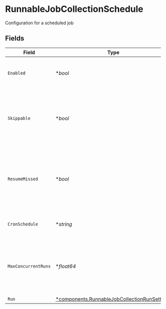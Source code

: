 # RunnableJobCollectionSchedule

Configuration for a scheduled job


## Fields

| Field                                                                                                       | Type                                                                                                        | Required                                                                                                    | Description                                                                                                 |
| ----------------------------------------------------------------------------------------------------------- | ----------------------------------------------------------------------------------------------------------- | ----------------------------------------------------------------------------------------------------------- | ----------------------------------------------------------------------------------------------------------- |
| `Enabled`                                                                                                   | **bool*                                                                                                     | :heavy_minus_sign:                                                                                          | Enable to configure scheduling for this Collector                                                           |
| `Skippable`                                                                                                 | **bool*                                                                                                     | :heavy_minus_sign:                                                                                          | Skippable jobs can be delayed, up to their next run time, if the system is hitting concurrency limits       |
| `ResumeMissed`                                                                                              | **bool*                                                                                                     | :heavy_minus_sign:                                                                                          | If Stream Leader (or single instance) restarts, run all missed jobs according to their original schedules   |
| `CronSchedule`                                                                                              | **string*                                                                                                   | :heavy_minus_sign:                                                                                          | A cron schedule on which to run this job                                                                    |
| `MaxConcurrentRuns`                                                                                         | **float64*                                                                                                  | :heavy_minus_sign:                                                                                          | The maximum number of instances of this scheduled job that may be running at any time                       |
| `Run`                                                                                                       | [*components.RunnableJobCollectionRunSettings](../../models/components/runnablejobcollectionrunsettings.md) | :heavy_minus_sign:                                                                                          | N/A                                                                                                         |